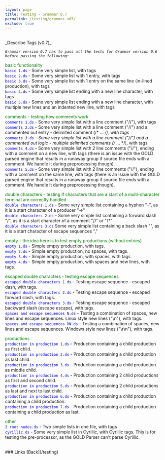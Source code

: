 ```yaml
---
layout: page
title: Testing - Grammar 0.7
permalink: /testing/grammar-v07/
exclude: true
---
```

<br>
_Describe Tags (v0.7)_

<span style="font-style: italic;">```Grammar version 0.7 has to pass all the tests for Grammar version 0.6 before passing the following:```</span>


<span style="color:green">basic functionality</span><br>
<span style="color:blue">```basic 1.ds```</span> - Some very simple list, with tags<br>
<span style="color:blue">```basic 2.ds```</span> - Some very simple list with 1 entry, with tags<br>
<span style="color:blue">```basic 3.ds```</span> - Some very simple list with 1 entry on the same line (in-lined production), with tags<br>
<span style="color:blue">```basic 4.ds```</span>  - Some very simple list ending with a new line character, with tags<br>
<span style="color:blue">```basic 5.ds```</span>  - Some very simple list ending with a new line character, with multiple new lines and an indented new line, with tags<br>


<span style="color:green">comments - testing how comments work</span><br>
<span style="color:blue">```comments 1.ds```</span> - Some very simple list with a line comment ("//"), with tags<br>
<span style="color:blue">```comments 2.ds```</span> - Some very simple list with a line comment ("//") and a commented out entry - delimited comment (/* ... */), with tags<br>
<span style="color:blue">```comments 3.ds```</span> - Some very simple list with a line comment ("//") and a commented out logic - multiple delimited comments (/* ... */), with tags<br>
<span style="color:blue">```comments 4.ds```</span> - Some very simple list with 2 line comments ("//"), ending with a comment on a new line, with tags (there is an issue with the GOLD parsed engine that results in a runaway group if source file ends with a comment. We handle it during preprocessing though).<br>
<span style="color:blue">```comments 5.ds```</span> - Some very simple list with 2 line comments ("//"), ending with a comment on the same line, with tags (there is an issue with the GOLD parsed engine that results in a runaway group if source file ends with a comment. We handle it during preprocessing though).<br>


<span style="color:green">double characters - testing if characters that are a start of a multi-character terminal are correctly handled</span><br>
<span style="color:blue">```double characters 1.ds```</span> - Some very simple list containing a hyphen "-", as it is a start character of a producer "->"<br>
<span style="color:blue">```double characters 2.ds```</span> - Some very simple list containing a forward slash "/", as it is a start character of a comment "//" or "/*"<br>
<span style="color:blue">```double characters 3.ds```</span>  Some very simple list containing a back slash "\", as it is a start character of escape sequences "\,"<br>


<span style="color:green">empty - the idea here is to test empty productions (without entries)</span><br>
<span style="color:blue">```empty 1.ds```</span> - Simple empty production, with tags.<br>
<span style="color:blue">```empty 2.ds```</span> - Simple empty production, no spaces, with tags.<br>
<span style="color:blue">```empty 3.ds```</span> - Simple empty production, with spaces, with tags.<br>
<span style="color:blue">```empty 4.ds```</span> - Simple empty production, with spaces and new lines, with tags.<br>


<span style="color:green">escaped double characters - testing escape sequences</span><br>
<span style="color:blue">```escaped double characters 1.ds```</span> - Testing escape sequence - escaped dash, with tags.<br>
<span style="color:blue">```escaped double characters 2.ds```</span> - Testing escape sequence - escaped forward slash, with tags.<br>
<span style="color:blue">```escaped double characters 3.ds```</span> - Testing escape sequence - escaped backward slash (escape escape), with tags.<br>
<span style="color:blue">```spaces and escape sequences N.ds```</span> - Testing a combination of spaces, new lines and escape sequences. Linux style new lines ("\n"), with tags.<br>
<span style="color:blue">```spaces and escape sequences RN.ds```</span> - Testing a combination of spaces, new lines and escape sequences. Windows style new lines ("\r\n"), with tags.<br>


<span style="color:green">productions</span><br>
<span style="color:blue">```production in production 1.ds```</span> - Production containing a child production as first child.<br>
<span style="color:blue">```production in production 2.ds```</span> - Production containing a child production as last child.<br>
<span style="color:blue">```production in production 3.ds```</span> - Production containing a child production as middle child.<br>
<span style="color:blue">```production in production 4.ds```</span> - Production containing 2 child productions as first and second child.<br>
<span style="color:blue">```production in production 5.ds```</span> - Production containing 2 child productions as last and next to last child.<br>
<span style="color:blue">```production in production 6.ds```</span> - Production containing a child production containing a child production.<br>
<span style="color:blue">```production in production 7.ds```</span> - Production containing a child production containing a child production as last.<br>


<span style="color:green">other </span><br>
<span style="color:blue">```2 root nodes.ds```</span> - Two simple lists in one file, with tags<br>
<span style="color:blue">```cyrillic.ds```</span> - Some very simple list in Cyrillic, with Cyrillic tags. This is for testing the pre-processor, as the GOLD Parser can't parse Cyrillic.

<br>
### Links
[Back](/testing)
